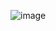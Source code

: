 

![image](https://user-images.githubusercontent.com/86697117/139963270-c4c0515e-352d-435a-84ce-0efc88bbd30a.png)

